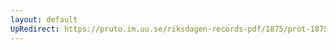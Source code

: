 ```yaml
---
layout: default
UpRedirect: https://pruto.im.uu.se/riksdagen-records-pdf/1875/prot-1875--fk--020/prot-1875--fk--020_018.pdf
---
```

